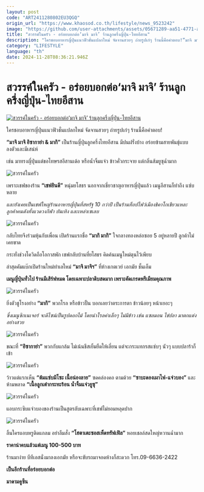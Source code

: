 ```yaml
---
layout: post
code: "ART2411280802EU3QGQ"
origin_url: "https://www.khaosod.co.th/lifestyle/news_9523242"
image: "https://github.com/user-attachments/assets/05671289-aa51-4771-a31a-fa831d411788"
title: "สวรรค์ในครัว - อร่อยบอกต่อ‘มาจิ มาจิ’ ร้านลูกครึ่งญี่ปุ่น-ไทยอีสาน"
description: "ใครชอบอาหารญี่ปุ่นแนวฟิวชั่นแปลกใหม่ จัดจานสวยๆ ถ่ายรูปเก๋ๆ ร้านนี้คือคำตอบ!“มาจิ มาจิ อิซากาย่า & มากิ” เป็นร้านญี่ปุ่นลูกครึ่งไทยอีสาน มีปนฝรั่งบ้าง"
category: "LIFESTYLE"
language: "th"
date: 2024-11-28T08:36:21.946Z
---
```


# สวรรค์ในครัว - อร่อยบอกต่อ‘มาจิ มาจิ’ ร้านลูกครึ่งญี่ปุ่น-ไทยอีสาน

[![สวรรค์ในครัว - อร่อยบอกต่อ‘มาจิ มาจิ’ ร้านลูกครึ่งญี่ปุ่น-ไทยอีสาน](https://www.khaosod.co.th/wpapp/uploads/2024/11/ปก-สวรรค์-2.jpg "สวรรค์ในครัว - อร่อยบอกต่อ‘มาจิ มาจิ’ ร้านลูกครึ่งญี่ปุ่น-ไทยอีสาน")](https://www.khaosod.co.th/wpapp/uploads/2024/11/ปก-สวรรค์-2.jpg)

ใครชอบอาหารญี่ปุ่นแนวฟิวชั่นแปลกใหม่ จัดจานสวยๆ ถ่ายรูปเก๋ๆ ร้านนี้คือคำตอบ!

**“มาจิ มาจิ อิซากาย่า & มากิ”** เป็นร้านญี่ปุ่นลูกครึ่งไทยอีสาน มีปนฝรั่งบ้าง อร่อยข้ามสายพันธุ์แบบลงตัวและมีเสน่ห์

เช่น มาทรงญี่ปุ่นแต่ขอโทษรสอีสานเด้อ หรือน้ำจิ้มแจ่ว ข้าวคั่วกระจาย แต่กลิ่นส้มยูซุฉ่ำมาก

![สวรรค์ในครัว](https://www.khaosod.co.th/wpapp/uploads/2024/11/เชฟยินดี-488x696.jpg)

เพราะเชฟของร้าน **“เชฟยินดี”** หนุ่มยโสธร นอกจากเชี่ยวชาญอาหารญี่ปุ่นแล้ว เมนูอีสานก็ทำถึง แซ่บหลาย

_และยังเคยเป็นเชฟใหญ่ร้านอาหารญี่ปุ่นที่สหรัฐ 10 กว่าปี เป็นร้านท็อปไฟว์เมืองชิคาโกเชียวแหละ ลูกค้าคนดังทั้งแวดวงกีฬา บันเทิง และเหล่าเซเลบ_

![สวรรค์ในครัว](https://www.khaosod.co.th/wpapp/uploads/2024/11/บีเคเค-696x482.jpg)

กลับไทยจึงร่วมหุ้นกับเพื่อน เปิดร้านแรกชื่อ **“มากิ มากิ”** ใจกลางทองหล่อซอย 5 อยู่หลายปี ลูกค้าไม่เคยขาด

กระทั่งช่วงโควิดถือโอกาสพัก เชฟกลับบ้านที่ยโสธร คิดค้นเมนูใหม่ตุนไว้เพียบ

ล่าสุดคัมแบ๊กเปิดร้านใหม่ทำเลใหม่ **“มาจิ มาจิฯ”** ที่ห้างเกตเวย์ เอกมัย ชั้นเอ็ม

**เมนูญี่ปุ่นทั่วไป ร้านมีเสิร์ฟหมด โดยเฉพาะปลาดิบสดมาก เพราะคัดเกรดพรีเมียมคุณภาพ**

![สวรรค์ในครัว](https://www.khaosod.co.th/wpapp/uploads/2024/11/มากิ-619x696.jpg)

ยิ่งตัวชูโรงอย่าง **“มากิ”** พวกโรล หรือข้าวปั้น บอกเลยว่าตระการตา ข้าวน้อยๆ หน้าเยอะๆ

_ซึ่งเมนูซิกเนเจอร์ จะดีไซน์เป็นรูปดอกไม้ โดยนำโรลคำเล็กๆ ไม่มีข้าว เช่น แซลมอน ไข่ปลา มาตกแต่งอย่างสวย_

![สวรรค์ในครัว](https://www.khaosod.co.th/wpapp/uploads/2024/11/แอปเปิ้ล-696x425.jpg)

ขณะที่ **“อิซากาย่า”** พวกกับแกล้ม ไม่เน้นชีสเยิ้มยืดให้เลี่ยน แต่จะกระแทกรสแซ่บๆ นัวๆ แบบปลาร้าก็เข้า

![สวรรค์ในครัว](https://www.khaosod.co.th/wpapp/uploads/2024/11/มิโซะ-655x696.jpg)

ว้าวแต่แรกเห็น **“ต้มแซ่บมิโซะ เนื้อน่องลาย”** ซดคล่องคอ ตามด้วย **“ซาบะดองเผาไฟ-แจ่วบอง”** และห้ามพลาด **“เนื้อลูกเต๋ากระทะร้อน น้ำจิ้มแจ่วยูซุ”**

![สวรรค์ในครัว](https://www.khaosod.co.th/wpapp/uploads/2024/11/เนื้อลูกเต๋า-696x477.jpg)

แอบกระซิบแจ่วบองของร้านเป็นสูตรลับเฉพาะที่เชฟไม่ยอมหลุดปาก

![สวรรค์ในครัว](https://www.khaosod.co.th/wpapp/uploads/2024/11/โฮตาเตะ-696x609.jpg)

ลิ้นใครแอบหรูติดแกลม อย่าลืมสั่ง **“โฮตาเตะซอสเห็ดทรัฟเฟิล”** หอยเชลล์สดใหญ่หวานฉ่ำมาก

**ราคาน่าคบแล้วแต่เมนู 100-500 บาท**

ร้านมาง่าย บีทีเอสนั่งมาลงเอกมัย หรือจะขับรถมาจอดห้างก็สะดวก โทร.09-6636-2422

**เป็นอีกร้านที่อร่อยบอกต่อ**

**มาดามคูซีน**